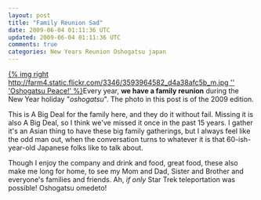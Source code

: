 ```yaml
---           
layout: post
title: "Family Reunion Sad"
date: 2009-06-04 01:11:36 UTC
updated: 2009-06-04 01:11:36 UTC
comments: true
categories: New Years Reunion Oshogatsu japan
---
```

 

[{% img right http://farm4.static.flickr.com/3346/3593964582_d4a38afc5b_m.jpg '' 'Oshogatsu Peace!' %}](http://www.flickr.com/photos/81796435@N00/3593964582 "View 'Oshogatsu Peace!' on Flickr.com")Every year, **we have a family reunion** during the New Year holiday "_oshogatsu_". The photo in this post is of the 2009 edition. 


This is A Big Deal for the family here, and they do it without fail. Missing it is also A Big Deal, so I think we've missed it once in the past 15 years. I gather it's an Asian thing to have these big family gatherings, but I always feel like the odd man out, when the conversation turns to whatever it is that 60-ish-year-old Japanese folks like to talk about. 


Though I enjoy the company and drink and food, great food, these also make me long for home, to see my Mom and Dad, Sister and Brother and everyone's families and friends. Ah, _if only_ Star Trek teleportation was possible! Oshogatsu omedeto!


